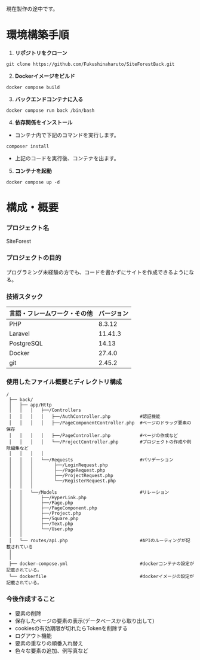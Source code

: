 現在製作の途中です。

# 環境構築手順

1. **リポジトリをクローン**
```
git clone https://github.com/Fukushinaharuto/SiteForestBack.git
```
2. **Dockerイメージをビルド**
```
docker compose build
```
3. **バックエンドコンテナに入る**
```
docker compose run back /bin/bash
```
4. **依存関係をインストール**
- コンテナ内で下記のコマンドを実行します。
```
composer install
```
- 上記のコードを実行後、コンテナを出ます。
5. **コンテナを起動**
```
docker compose up -d
```

# **構成・概要**
### プロジェクト名
SiteForest

### プロジェクトの目的
プログラミング未経験の方でも、コードを書かずにサイトを作成できるようになる。

### 技術スタック
| 言語・フレームワーク・その他 | バージョン |
| -------------------- | ---------- |
| PHP                  | 8.3.12     |
| Laravel              | 11.41.3    |
| PostgreSQL           | 14.13      |
| Docker               | 27.4.0     |
| git	                 | 2.45.2     |


### 使用したファイル概要とディレクトリ構成
```
/
 ├── back/
 │   ├── app/Http
 │   │   │   ├──/Controllers
 │   │   │   │   ├──/AuthController.php           #認証機能
 │   │   │   │   ├──/PageComponentController.php  #ページのドラッグ要素の保存
 │   │   │   │   ├──/PageController.php           #ページの作成など 
 │   │   │   │   └──/ProjectController.php        #プロジェクトの作成や削除編集など
 │   │   │   │ 
 │   │   │   └──/Requests                         #バリデーション
 │   │   │        ├──/LoginRequest.php             
 │   │   │        ├──/PageRequest.php             
 │   │   │        ├──/ProjectRequest.php           
 │   │   │        └──/RegisterRequest.php          
 │   │   │
 │   │   └──/Models                               #リレーション
 │   │       ├──/HyperLink.php                    
 │   │       ├──/Page.php                    
 │   │       ├──/PageComponent.php                   
 │   │       ├──/Project.php                     
 │   │       ├──/Square.php                 
 │   │       ├──/Text.php
 │   │       └──/User.php                     
 │   │      
 │   └── routes/api.php                           #APIのルーティングが記載されている
 │   
 │ 
 ├── docker-compose.yml                           #dockerコンテナの設定が記載されている。
 └── dockerfile                                   #dockerイメージの設定が記載されている。
```

### 今後作成すること
- 要素の削除
- 保存したページの要素の表示(データベースから取り出して)
- cookiesの有効期限が切れたらTokenを削除する
- ログアウト機能
- 要素の重なりの順番入れ替え
- 色々な要素の追加、例写真など



